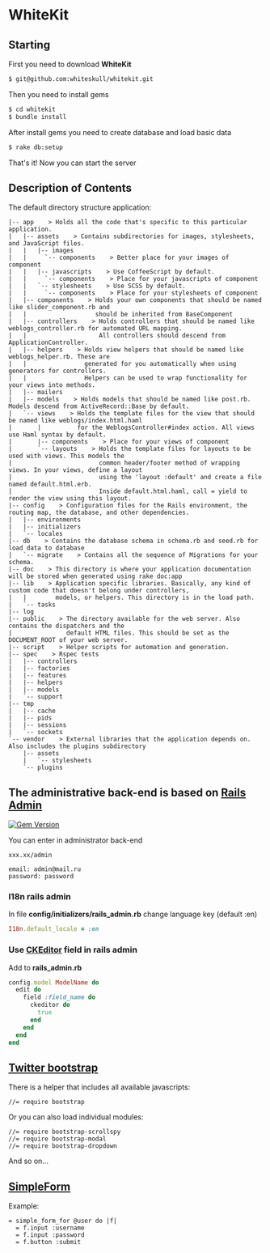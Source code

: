 # WhiteKit

## Starting

First you need to download **WhiteKit**

```bash
$ git@github.com:whiteskull/whitekit.git
```

Then you need to install gems

```bash
$ cd whitekit
$ bundle install
```

After install gems you need to create database and load basic data

```bash
$ rake db:setup
```
That's it! Now you can start the server

## Description of Contents

The default directory structure application:

```
|-- app    > Holds all the code that's specific to this particular application.
|   |-- assets    > Contains subdirectories for images, stylesheets, and JavaScript files.
|   |   |-- images
|   |     `-- components    > Better place for your images of component
|   |   |-- javascripts    > Use CoffeeScript by default.
|   |     `-- components    > Place for your javascripts of component
|   |   `-- stylesheets    > Use SCSS by default.
|   |     `-- components    > Place for your stylesheets of component
|   |-- components    > Holds your own components that should be named like slider_component.rb and
|   |                   should be inherited from BaseComponent
|   |-- controllers    > Holds controllers that should be named like weblogs_controller.rb for automated URL mapping.
|   |                    All controllers should descend from ApplicationController.
|   |-- helpers    > Holds view helpers that should be named like weblogs_helper.rb. These are
|   |                generated for you automatically when using generators for controllers.
|   |                Helpers can be used to wrap functionality for your views into methods.
|   |-- mailers
|   |-- models    > Holds models that should be named like post.rb. Models descend from ActiveRecord::Base by default.
|   `-- views    > Holds the template files for the view that should be named like weblogs/index.html.haml
|       |          for the WeblogsController#index action. All views use Haml syntax by default.
|       |-- components    > Place for your views of component
|       `-- layouts    > Holds the template files for layouts to be used with views. This models the
|                        common header/footer method of wrapping views. In your views, define a layout
|                        using the 'layout :default' and create a file named default.html.erb.
|                        Inside default.html.haml, call = yield to render the view using this layout.
|-- config    > Configuration files for the Rails environment, the routing map, the database, and other dependencies.
|   |-- environments
|   |-- initializers
|   `-- locales
|-- db    > Contains the database schema in schema.rb and seed.rb for load data to database
|   `-- migrate    > Contains all the sequence of Migrations for your schema.
|-- doc    > This directory is where your application documentation will be stored when generated using rake doc:app
|-- lib    > Application specific libraries. Basically, any kind of custom code that doesn't belong under controllers,
|   |        models, or helpers. This directory is in the load path.
|   `-- tasks
|-- log
|-- public    > The directory available for the web server. Also contains the dispatchers and the
|               default HTML files. This should be set as the DOCUMENT_ROOT of your web server.
|-- script    > Helper scripts for automation and generation.
|-- spec    > Rspec tests
|   |-- controllers
|   |-- factories
|   |-- features
|   |-- helpers
|   |-- models
|   `-- support
|-- tmp
|   |-- cache
|   |-- pids
|   |-- sessions
|   `-- sockets
`-- vendor    > External libraries that the application depends on. Also includes the plugins subdirectory
    |-- assets
    |   `-- stylesheets
    `-- plugins
```

## The administrative back-end is based on [Rails Admin][rails_admin]

[![Gem Version](https://badge.fury.io/rb/rails_admin.png)][gem]

[gem]: https://rubygems.org/gems/rails_admin
[rails_admin]: https://github.com/sferik/rails_admin

You can enter in administrator back-end

    xxx.xx/admin

```text
email: admin@mail.ru
password: password
```

### I18n rails admin

In file **config/initializers/rails_admin.rb** change language key (default :en)

```ruby
I18n.default_locale = :en
```

### Use [CKEditor][ckeditor] field in rails admin

[ckeditor]: https://github.com/galetahub/ckeditor

Add to **rails_admin.rb**

```ruby
config.model ModelName do
  edit do
    field :field_name do
      ckeditor do
        true
      end
    end
  end
end
```

## [Twitter bootstrap][bootstrap]

[bootstrap]: https://github.com/thomas-mcdonald/bootstrap-sass

There is a helper that includes all available javascripts:

    //= require bootstrap

Or you can also load individual modules:

    //= require bootstrap-scrollspy
    //= require bootstrap-modal
    //= require bootstrap-dropdown

And so on...

## [SimpleForm][simple_form]

[simple_form]: https://github.com/plataformatec/simple_form

Example:

```haml
= simple_form_for @user do |f|
  = f.input :username
  = f.input :password
  = f.button :submit
```
